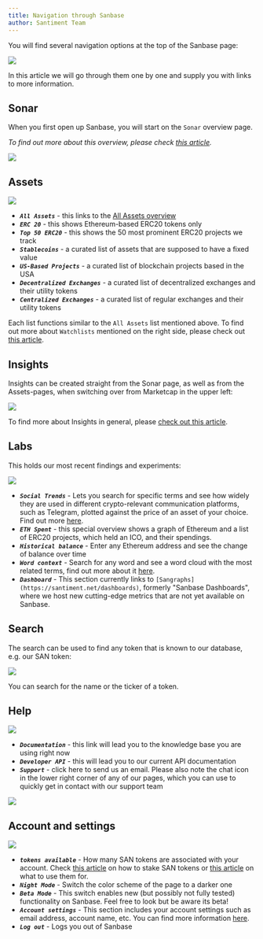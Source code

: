 ```yaml
---
title: Navigation through Sanbase
author: Santiment Team
---
```


You will find several navigation options at the top of the Sanbase page:

![](04_menu.png)

In this article we will go through them one by one and supply you with
links to more information.

## Sonar

When you first open up Sanbase, you will start on the `Sonar` overview page.

*To find out more about this overview, please check* [*this
article*](/sanbase/about/emerging-social-trends)*.*

![](01_sonar.png)

## Assets

![](01_assets.png)

- ***`All Assets`*** - this links to the [All Assets
overview](/sanbase/about/the-assets-page)
- ***`ERC 20`*** - this shows Ethereum-based ERC20 tokens only
- ***`Top 50 ERC20`*** - this shows the 50 most prominent ERC20 projects
we track
- ***`Stablecoins`*** - a curated list of assets that are supposed to
have a fixed value
- ***`US-Based Projects`*** - a curated list of blockchain projects
based in the USA
- ***`Decentralized Exchanges`*** - a curated list of decentralized
exchanges and their utility tokens
- ***`Centralized Exchanges`*** - a curated list of regular exchanges
and their utility tokens

Each list functions similar to the `All Assets` list mentioned above.
To find out more about `Watchlists` mentioned on the right side,
please check out [this
article](/sanbase/about/categories-and-watchlists).

## Insights

Insights can be created straight from the Sonar page, as well as from
the Assets-pages, when switching over from Marketcap in the upper left:

![](06_assets_insights.png)

To find more about Insights in general, please [check out this
article](/sanbase/about/insights).

## Labs

This holds our most recent findings and experiments:

![](03_labs.png)

- ***`Social Trends`*** - Lets you search for specific terms and see how
widely they are used in different crypto-relevant communication
platforms, such as Telegram, plotted against the price of an asset of
your choice. Find out more
[here](/sanbase/about/social-trends).
- ***`ETH Spent`*** - this special overview shows a graph of Ethereum and a
list of ERC20 projects, which held an ICO, and their spendings.
- ***`Historical balance`*** - Enter any Ethereum address and see the
change of balance over time
- ***`Word context`*** - Search for any word and see a word cloud with
the most related terms, find out more about it
[here](/sanbase/about/word-context).
- ***`Dashboard`*** - This section currently links to
`[Sangraphs](https://santiment.net/dashboards)`, formerly \"Sanbase
Dashboards\", where we host new cutting-edge metrics that are not yet
available on Sanbase.

## Search

The search can be used to find any token that is known to our database,
e.g. our SAN token:

![](05_search.png)

You can search for the name or the ticker of a token.

## Help

![](07_help_menu.png)

- ***`Documentation`*** - this link will lead you to the knowledge base
you are using right now
- ***`Developer API`*** - this will lead you to our current API
documentation
- ***`Support`*** - click here to send us an email. Please also note the
chat icon in the lower right corner of any of our pages, which you can
use to quickly get in contact with our support team

![](08_intercom.png)

## Account and settings

![](09_account_menu.png)

- ***`tokens available`*** - How many SAN tokens are associated with
your account. Check [this
article](/general/san-tokens/how-to-stake-san)
on how to stake SAN tokens or [this
article](/general/san-tokens/about-san-tokens)
on what to use them for.
- ***`Night Mode`*** - Switch the color scheme of the page to a darker
one
- ***`Beta Mode`*** - This switch enables new (but possibly not fully
tested) functionality on Sanbase. Feel free to look but be aware its
beta!
- ***`Account settings`*** - This section includes your account settings
such as email address, account name, etc. You can find more information
[here](/sanbase/my-account/account-settings).
- ***`Log out`*** - Logs you out of Sanbase
